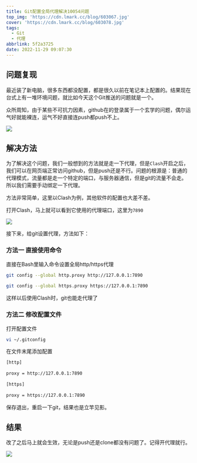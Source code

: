 ```yaml
---
title: Git配置全局代理解决10054问题
top_img: 'https://cdn.lmark.cc/blog/603067.jpg'
cover: 'https://cdn.lmark.cc/blog/603078.jpg'
tags:
  - Git
  - 代理
abbrlink: 5f2a3725
date: 2022-11-29 09:07:30
---
```


## 问题复现

最近装了新电脑，很多东西都没配置，都是很久以前在笔记本上配置的。结果现在台式上有一堆环境问题，就比如今天这个Git推送的问题就是一个。

众所周知，由于某些不可抗力因素，github在的登录属于一个玄学的问题，偶尔运气好就能裸连，运气不好直接连push都push不上。

![](http://cdn.lmark.cc/img/image-20221129092528293.png)

## 解决方法

为了解决这个问题，我们一般想到的方法就是走一下代理，但是`Clash`开启之后，我们可以在网页端正常访问github，但是push还是不行。问题的根源是：普通的代理模式，流量都是走一个特定的端口，与服务器通信，但是git的流量不会走。所以我们需要手动绑定一下代理。

方法非常简单，这里以Clash为例，其他软件的配置也大差不差。

打开Clash，马上就可以看到它使用的代理端口，这里为`7890`

![](http://cdn.lmark.cc/img/image-20221129093138144.png)

接下来，给git设置代理，方法如下：

### 方法一 直接使用命令

直接在Bash里输入命令设置全局http/https代理

```bash
git config --global http.proxy http://127.0.0.1:7890
 
git config --global https.proxy https://127.0.0.1:7890
```

这样以后使用Clash时，git也能走代理了



### 方法二 修改配置文件

打开配置文件

```bash
vi ~/.gitconfig
```

在文件末尾添加配置

```bash
[http]
 
proxy = http://127.0.0.1:7890
 
[https]
 
proxy = https://127.0.0.1:7890

```

保存退出，重启一下git，结果也是立竿见影。



## 结果

改了之后马上就会生效，无论是push还是clone都没有问题了。记得开代理就行。

![](http://cdn.lmark.cc/img/image-20221129094611168.png)
